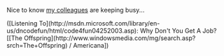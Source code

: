 Nice to know [my colleagues](http://www.livejournal.com/users/brianjo/41379.html) are keeping busy...

<div class="media">
  ([Listening To](http://msdn.microsoft.com/library/en-us/dncodefun/html/code4fun04252003.asp): Why Don't You Get A Job? [[The Offspring](http://www.windowsmedia.com/mg/search.asp?srch=The+Offspring) / Americana])
</div>